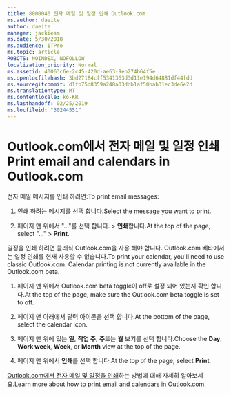 ```yaml
---
title: 8000046 전자 메일 및 일정 인쇄 Outlook.com
ms.author: daeite
author: daeite
manager: jackiesm
ms.date: 5/30/2018
ms.audience: ITPro
ms.topic: article
ROBOTS: NOINDEX, NOFOLLOW
localization_priority: Normal
ms.assetid: 40063c6e-2c45-420d-ae63-9eb274b64f5e
ms.openlocfilehash: 3bd27184cff5341363d3d11e194d64881df44fdd
ms.sourcegitcommit: d1fb75d8359a248a03ddb1af50bab31ec3de6e2d
ms.translationtype: MT
ms.contentlocale: ko-KR
ms.lasthandoff: 02/25/2019
ms.locfileid: "30244551"
---
```

# <a name="print-email-and-calendars-in-outlookcom"></a><span data-ttu-id="2b585-102">Outlook.com에서 전자 메일 및 일정 인쇄</span><span class="sxs-lookup"><span data-stu-id="2b585-102">Print email and calendars in Outlook.com</span></span>

<span data-ttu-id="2b585-103">전자 메일 메시지를 인쇄 하려면:</span><span class="sxs-lookup"><span data-stu-id="2b585-103">To print email messages:</span></span>
  
1. <span data-ttu-id="2b585-104">인쇄 하려는 메시지를 선택 합니다.</span><span class="sxs-lookup"><span data-stu-id="2b585-104">Select the message you want to print.</span></span>
    
2. <span data-ttu-id="2b585-105">페이지 맨 위에서 "..."를 선택 합니다. \> **인쇄**합니다.</span><span class="sxs-lookup"><span data-stu-id="2b585-105">At the top of the page, select "..." \> **Print**.</span></span> 
    
<span data-ttu-id="2b585-p101">일정을 인쇄 하려면 클래식 Outlook.com을 사용 해야 합니다. Outlook.com 베타에서는 일정 인쇄를 현재 사용할 수 없습니다.</span><span class="sxs-lookup"><span data-stu-id="2b585-p101">To print your calendar, you'll need to use classic Outlook.com. Calendar printing is not currently available in the Outlook.com beta.</span></span>
  
1. <span data-ttu-id="2b585-108">페이지 맨 위에서 Outlook.com beta toggle이 off로 설정 되어 있는지 확인 합니다.</span><span class="sxs-lookup"><span data-stu-id="2b585-108">At the top of the page, make sure the Outlook.com beta toggle is set to off.</span></span>
    
2. <span data-ttu-id="2b585-109">페이지 맨 아래에서 달력 아이콘을 선택 합니다.</span><span class="sxs-lookup"><span data-stu-id="2b585-109">At the bottom of the page, select the calendar icon.</span></span>
    
3. <span data-ttu-id="2b585-110">페이지 맨 위에 있는 **일**, **작업 주**, **주**또는 **월** 보기를 선택 합니다.</span><span class="sxs-lookup"><span data-stu-id="2b585-110">Choose the **Day**, **Work week**, **Week**, or **Month** view at the top of the page.</span></span> 
    
4. <span data-ttu-id="2b585-111">페이지 맨 위에서 **인쇄**를 선택 합니다.</span><span class="sxs-lookup"><span data-stu-id="2b585-111">At the top of the page, select **Print**.</span></span> 
    
<span data-ttu-id="2b585-112">[Outlook.com에서 전자 메일 및 일정을 인쇄](https://go.microsoft.com/fwlink/p/?linkid=2001208&amp;clcid=0x409)하는 방법에 대해 자세히 알아보세요.</span><span class="sxs-lookup"><span data-stu-id="2b585-112">Learn more about how to [print email and calendars in Outlook.com](https://go.microsoft.com/fwlink/p/?linkid=2001208&amp;clcid=0x409).</span></span>
  

